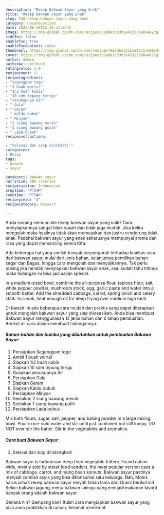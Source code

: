 ```yaml
---
description: "Resep Bakwan Sayur yang Enak"
title: "Resep Bakwan Sayur yang Enak"
slug: 528-resep-bakwan-sayur-yang-enak
category: Uncategorized
date: 2022-06-20T23:48:34.564Z
image: https://img-global.cpcdn.com/recipes/82ade3c03b1e4331/680x482cq70/bakwan-sayur-foto-resep-utama.jpg
hideToc: false
enableToc: true
enableTocContent: false
thumbnail: https://img-global.cpcdn.com/recipes/82ade3c03b1e4331/680x482cq70/bakwan-sayur-foto-resep-utama.jpg
cover: https://img-global.cpcdn.com/recipes/82ade3c03b1e4331/680x482cq70/bakwan-sayur-foto-resep-utama.jpg
author: Admin
authorAv: notfound
ratingvalue: 3.9
reviewcount: 11
recipeingredient:
- "Segenggam toge"
- "1 buah wortel"
- "1/2 buah kubis"
- "10 sdm tepung terigu"
- "secukupnya Air"
- " Gula"
- " Garam"
- " Kaldu bubuk"
- " Minyak"
- "2 siung bawang merah"
- "1 siung bawang putih"
- " Lada bubuk"
recipeinstructions:

- "Selesai dan siap dinikmati!"
categories:
- Resep
tags:
- bakwan
- sayur

katakunci: bakwan sayur 
nutrition: 289 calories
recipecuisine: Indonesian
preptime: "PT24M"
cooktime: "PT34M"
recipeyield: "4"
recipecategory: Dessert

---
```





Anda sedang mencari ide resep bakwan sayur yang unik? Cara menyiapkannya sangat tidak susah dan tidak juga mudah. Jika keliru mengolah maka hasilnya tidak akan memuaskan dan justru cenderung tidak enak. Padahal bakwan sayur yang enak seharusnya mempunyai aroma dan rasa yang dapat memancing selera Kita.





Ada beberapa hal yang sedikit banyak berpengaruh terhadap kualitas rasa dari bakwan sayur, mulai dari jenis bahan, selanjutnya pemilihan bahan segar dan Bagus, hingga cara mengolah dan menyajikannya. Tak perlu pusing jika hendak menyiapkan bakwan sayur enak,      asal sudah tahu triknya maka hidangan ini bisa jadi sajian spesial.














In a medium-sized bowl, combine the all-purpose flour, tapioca flour, salt, white pepper powder, mushroom stock, egg, garlic paste and water into a smooth batter. Add the shredded cabbage, carrot, spring onion and celery stalk. In a wok, heat enough oil for deep frying over medium high heat.






Di bawah ini ada beberapa cara mudah dan praktis yang dapat diterapkan untuk mengolah bakwan sayur yang siap dikreasikan. Anda bisa membuat Bakwan Sayur menggunakan 12 jenis bahan dan 0 tahap pembuatan. Berikut ini cara dalam membuat hidangannya.

<!--inarticleads1-->

##### Bahan-bahan dan bumbu yang dibutuhkan untuk pembuatan Bakwan Sayur:

1. Persiapkan Segenggam toge
1. Ambil 1 buah wortel
1. Siapkan 1/2 buah kubis
1. Siapkan 10 sdm tepung terigu
1. Gunakan secukupnya Air
1. Persiapkan  Gula
1. Siapkan  Garam
1. Siapkan  Kaldu bubuk
1. Persiapkan  Minyak
1. Sediakan 2 siung bawang merah
1. Sediakan 1 siung bawang putih
1. Persiapkan  Lada bubuk


Mix both flours, sugar, salt, pepper, and baking powder in a large mixing bowl. Pour in ice-cold water and stir until just combined but still lumpy. DO NOT over stir the batter. Stir in the vegetables and aromatics. 

<!--inarticleads2-->

##### Cara buat Bakwan Sayur:


1. Selesai dan siap dihidangkan!

Bakwan sayur is Indonesian deep fried vegetable fritters. Found nation wide, mostly sold by street food vendors, the most popular version uses a mix of cabbage, carrot, and mung bean sprouts. Bakwan sayur pastinya menjadi camilan asyik yang bisa dikonsumsi satu keluarga. Nah, Moms harus simak resep bakwan sayur renyah tahan lama dari Orami berikut ini! Selain bakwan jagung, menu bakwan lainnya yang menjadi makanan favorit banyak orang adalah bakwan sayur. 

Gimana nih? Gampang kan? Itulah cara menyiapkan bakwan sayur yang bisa anda praktikkan di rumah. Selamat menikmati
